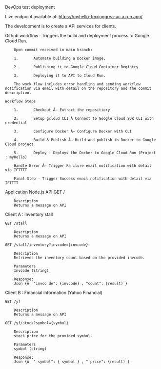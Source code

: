DevOps test deployment

Live endpoint available at: https://myhello-tmxjoggrea-uc.a.run.app/

The development is to create a API services for clients.

Github workflow : Triggers the build and deployment process to Google Cloud Run.

        Upon commit received in main branch:

        1.       Automate building a Docker image,

        2.       Publishing it to Google Cloud Container Registry

        3.       Deploying it to API to Cloud Run.

        The work flow includes error handling and sending workflow notification via email with detail on the repository and the commit description.

    Workflow Steps

        1.       Checkout Â– Extract the repositiory

        2.       Setup gcloud CLI Â Connect to Google Cloud SDK CLI with credential

        3.       Configure Docker Â– Configure Docker with CLI

        4.       Build & Publish Â– Build and publish th Docker to Google Cloud project

        5.       Deploy - Deploys the Docker to Google Cloud Run (Project : myHello)

        Handle Error Â– Trigger Fa ilure email notification with detail via IFTTTT

        Final Step - Trigger Success email notification with detail via IFTTTT

Application Node.js API
    GET /

        Description
        Returns a message on API

Client A : Inventory stall

    GET /stall

        Description
        Returns a message on API

    GET /stall/inventory?invcode={invcode}

        Description
        Retrieves the inventory count based on the provided invcode.

        Parameters
        Invcode (string)

        Response:
        Json {Â  "invco de": {invcode} , "count": {result) }


Client B : Financial information (Yahoo Financial)

    GET /yf

        Description
        Returns a message on API

    GET /yf/stock?symbol={symbol}

        Description
        stock price for the provided symbol.

        Parameters
        symbol (string)

        Response:
        Json {Â  " symbol": { symbol } , " price": {result) }

    

 